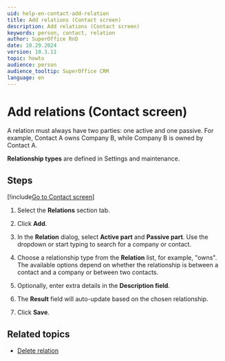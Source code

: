 ```yaml
---
uid: help-en-contact-add-relation
title: Add relations (Contact screen)
description: Add relations (Contact screen)
keywords: person, contact, relation
author: SuperOffice RnD
date: 10.29.2024
version: 10.3.11
topic: howto
audience: person
audience_tooltip: SuperOffice CRM
language: en
---
```


# Add relations (Contact screen)

A relation must always have two parties: one active and one passive. For example, Contact A owns Company B, while Company B is owned by Contact A.

**Relationship types** are defined in Settings and maintenance.

## Steps

[!include[Go to Contact screen](../../learn/includes/goto-contact.md)]

1. Select the **Relations** section tab.

1. Click **Add**.

1. In the **Relation** dialog, select **Active part** and **Passive part**. Use the dropdown or start typing to search for a company or contact.

1. Choose a relationship type from the **Relation** list, for example, "owns". The available options depend on whether the relationship is between a contact and a company or between two contacts.

1. Optionally, enter extra details in the **Description field**.

1. The **Result** field will auto-update based on the chosen relationship.

1. Click **Save**.

## Related topics

* [Delete relation][3]

<!-- Referenced links -->
[3]: delete-relation.md

<!-- Referenced images -->
